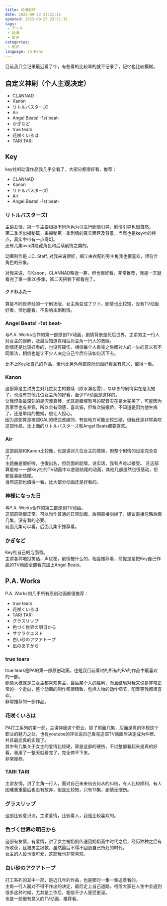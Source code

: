 ```yaml
---
title: 动漫影评
date: 2023-09-23 23:21:15
updated: 2023-09-23 23:21:15
tags:
 - アニメ
 - 动漫
 - 影评
categories:
 - 影评
language: zh-Hans
---
```



目前我只会记录最近看了个，有些看的比较早的就不记录了，记忆也比较模糊。

## 自定义神剧（个人主观决定）

- CLANNAD
- Kanon
- リトルバスターズ!
- Air
- Angel Beats! -1st beat-
- かぎなど
- true tears
- 花咲くいろは
- TARI TARI

## Key

key社的动漫作品我几乎全看了，大部分都很好看，推荐：

- CLANNAD
- Kanon
- リトルバスターズ!
- Air
- Angel Beats! -1st beat-

### リトルバスターズ!

主讲友情，第一季主要根据不同角色为引进行剧情引导，剧情引导也很自然。  
第二季类似揭秘篇，来揭秘第一季剧情的真实面目及背景，当然也是key社的特点，真实中带有一点奇幻。  
还有几集ova讲隐藏角色和后续剧情之类的。  

动画制作是 J.C. Staff, 对我来说很好，崛江由衣配的男主角我也很喜欢，很符合角色的形象。  

对我来说，与Kanon，CLANNAD略逊一筹，但也很好看，非常推荐，我是一天就看完了第一季20多集，第二天把剩下都看完了。

#### クドわふたー

算是不同世界线的一个剧场版，女主角变成了クド，剧情也比较短，没有TV动画好看，但也能看，不影响主剧剧情。

### Angel Beats! -1st beat-

与P.A. Works合作的第一部原创TV动画，剧情背景是死后世界，主讲男主一行人对女主的误解，及最后知道真相后对主角一行人的救赎。  
剧情还是比较好看的，也没有硬伤，相信每个人看完之后都对人的一生的意义有不同看法，相信也能让不少人决定自己今后应该如何活下去。  

比不上Key社自己的作品，但也比另外两部原创动画好看且有意义，值得一看。

### Kanon

这部算是主讲男主对几位女主的救赎（除水瀬名雪），なゆき的剧情实在是太短了，也没有其他几位女主角的好看，至少TV动画是这样的。  
让我印象最深刻的是沢渡真琴，尤其是飯塚雅弓的配音实在是太完美了，可能因为我家里也有养猫，所以会有同感，喜欢猫，但每次猫撒娇，不知道是因为他生病了，还是单纯的撒娇，很让人担心。  
因为这部算是按照GAL的模式改编的，有些地方可能比较生硬，但我还是非常喜欢这部作品，比上面的リトルバスターズ和Angel Beats都要喜欢。  

### Air

这部前期和Kanon比较像，也是讲对几位女主的救赎，但整个剧情的设定完全变了。  
主题曲是很好听，也很出名，但后面的剧情，说实话，我有点难以接受。
且这部算是唯一一部Key社的TV动画中以悲剧结尾的动画，其他几部虽然也很感动，但都是喜剧结尾。  
当然这部也值得一看，比大部分动画还是好看的。

### 神様になった日

与P.A. Works合作的第三部原创TV动画。  
这部前期很正常，可以当作普通的日常动画，后期直接崩掉了，建议直接忽略后面几集，没有看的必要。  
前面几集可以看，后面几集不推荐看。

### かぎなど

Key社自己的泡面番。  
主讲各种地狱笑话，声优梗，剧情梗什么的，相当推荐看，前提是是把Key自己作品的TV动画全部看完加上Angel Beats。

## P.A. Works

P.A. Works的几乎所有原创动画都很推荐：

- true tears
- 花咲くいろは
- TARI TARI
- グラスリップ
- 色づく世界の明日から
- サクラクエスト
- 白い砂のアクアトープ
- 凪のあすから

### true tears

true tears是PA的第一部原创动画，也是我目前看过的所有的PA的作品中最喜欢的一部。  
剧情大概就是三女主都喜欢男主，最后某个人的胜利，而且结局对我来说是非常正常的一个走向，整个动画的制作都很精致，包括人物的动作细节，配音等我都很喜欢。  
非常推荐的一部作品。

### 花咲くいろは

PA打工系列的第一部，主讲仲居这个职业，除了前面几集，后面是真的体现这个职业的魅力之处，也有youtube的评论说自己看完这部TV动画后决定成为仲居、并且最后真的实现了。  
其中有几集关于女主的爱情比较硬，算是这部的硬伤，不过整部看起来是真的好看，我用了一整天就看完了，完全停不下来。  
非常推荐。

### TARI TARI

主讲友情，讲了主角一行人，面对自己未来何去何从的纠结，有人比较顺利，有人困难重重最后也没有放弃，但是比较短，只有13集，剧情无硬伤。  

### グラスリップ

这部比较意识流，主讲爱情，比较看人，我是比较喜欢的。

### 色づく世界の明日から

这部有友情，有爱情，讲了女主被奶奶传送回奶奶高中时代之后，经历种种之后有所收获，且被男主拯救，虽然最后不得不回到自己所处的时代。  
女主的人设也很可爱，这部我也非常喜欢。

### 白い砂のアクアトープ

打工系列的其中一部，是近几年的作品，也是那时一集一集追着看的。  
主角一行人面对不得不作出的决定，最后走上自己道路，相信大家在人生中会遇到很多这种时候，尤其是工作后，相信不少人感受更深。  
也是一部很有意义的TV动画，推荐看。  
